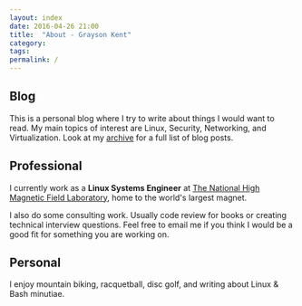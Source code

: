 ```yaml
---
layout: index
date: 2016-04-26 21:00
title:  "About - Grayson Kent"
category:
tags:
permalink: /
---
```

Blog
------
This is a personal blog where I try to write about things I would want to read. 
My main topics of interest are Linux, Security, Networking, and Virtualization. Look at my [archive](/archive) for a full list of blog posts.


Professional
-----------------
I currently work as a **Linux Systems Engineer** at [The National High Magnetic Field Laboratory](https://nationalmaglab.org/), home to the world's largest magnet.

I also do some consulting work. Usually code review for books or creating technical interview questions. Feel free to email me if you think I would be a good fit for something you are working on. 

Personal
------------
I enjoy mountain biking, racquetball, disc golf, and writing about Linux & Bash minutiae.
